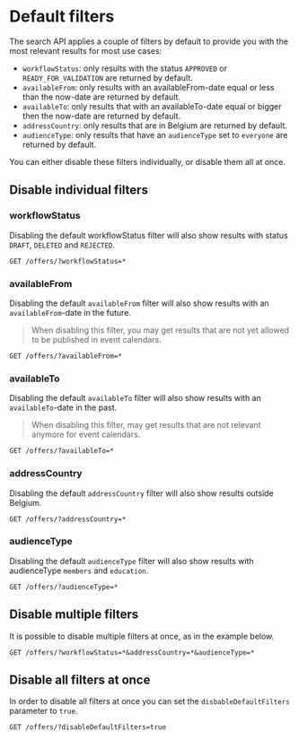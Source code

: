 # Default filters

The search API applies a couple of filters by default to provide you with the most relevant results for most use cases:

-   `workflowStatus`: only results with the status `APPROVED` or `READY_FOR_VALIDATION` are returned by default.
-   `availableFrom`: only results with an availableFrom-date equal or less than the now-date are returned by default.
-   `availableTo`: only results that with an availableTo-date equal or bigger then the now-date are returned by default.
-   `addressCountry`: only results that are in Belgium are returned by default.
-   `audienceType`: only results that have an `audienceType` set to `everyone` are returned by default.

You can either disable these filters individually, or disable them all at once.

## Disable individual filters
### workflowStatus
Disabling the default workflowStatus filter will also show results with status `DRAFT`, `DELETED` and `REJECTED`.
```
GET /offers/?workflowStatus=*
```

### availableFrom
Disabling the default `availableFrom` filter will also show results with an `availableFrom`-date in the future. 
<!-- theme: info -->

> When disabling this filter, you may get results that are not yet allowed to be published in event calendars.

```
GET /offers/?availableFrom=*
```

### availableTo
Disabling the default `availableTo` filter will also show results with an `availableTo`-date in the past. 
<!-- theme: info -->

> When disabling this filter, may get results that are not relevant anymore for event calendars.
```
GET /offers/?availableTo=*
```

### addressCountry
Disabling the default `addressCountry` filter will also show results outside Belgium.
```
GET /offers/?addressCountry=*
```

### audienceType
Disabling the default `audienceType` filter will also show results with audienceType `members` and `education`.
```
GET /offers/?audienceType=*
```

## Disable multiple filters
It is possible to disable multiple filters at once, as in the example below.

```
GET /offers/?workflowStatus=*&addressCountry=*&audienceType=*
```

## Disable all filters at once
In order to disable all filters at once you can set the `disbableDefaultFilters` parameter to `true`.
```
GET /offers/?disableDefaultFilters=true
```
